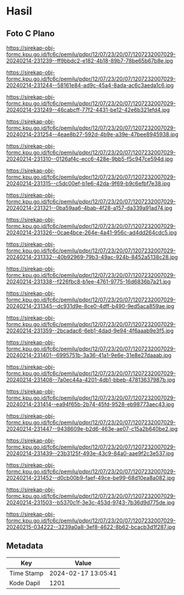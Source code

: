 # Hasil

## Foto C Plano

https://sirekap-obj-formc.kpu.go.id/fc6c/pemilu/pdpr/12/07/23/20/07/1207232007029-20240214-231239--ff9bbdc2-e182-4b18-89b7-78be65b67b8e.jpg

https://sirekap-obj-formc.kpu.go.id/fc6c/pemilu/pdpr/12/07/23/20/07/1207232007029-20240214-231244--58161e84-ad9c-45a4-8ada-ac6c3aeda1c6.jpg

https://sirekap-obj-formc.kpu.go.id/fc6c/pemilu/pdpr/12/07/23/20/07/1207232007029-20240214-231249--46cabcff-77f2-4431-be12-42e6b321efd4.jpg

https://sirekap-obj-formc.kpu.go.id/fc6c/pemilu/pdpr/12/07/23/20/07/1207232007029-20240214-231254--4eae8b27-592d-4b9e-a39e-47bee8945938.jpg

https://sirekap-obj-formc.kpu.go.id/fc6c/pemilu/pdpr/12/07/23/20/07/1207232007029-20240214-231310--0126af4c-ecc6-428e-9bb5-f5c947ce594d.jpg

https://sirekap-obj-formc.kpu.go.id/fc6c/pemilu/pdpr/12/07/23/20/07/1207232007029-20240214-231315--c5dc00ef-b1e6-42da-9f69-b9c6efbf7e38.jpg

https://sirekap-obj-formc.kpu.go.id/fc6c/pemilu/pdpr/12/07/23/20/07/1207232007029-20240214-231321--0ba59aa6-4bab-4f28-a157-da339a91ad74.jpg

https://sirekap-obj-formc.kpu.go.id/fc6c/pemilu/pdpr/12/07/23/20/07/1207232007029-20240214-231326--0cae4bce-264e-4a41-956c-ad4dd264cdc5.jpg

https://sirekap-obj-formc.kpu.go.id/fc6c/pemilu/pdpr/12/07/23/20/07/1207232007029-20240214-231332--40b92969-79b3-49ac-924b-8452a5138c28.jpg

https://sirekap-obj-formc.kpu.go.id/fc6c/pemilu/pdpr/12/07/23/20/07/1207232007029-20240214-231338--f226fbc8-b1ee-4761-9775-16d6836b7a21.jpg

https://sirekap-obj-formc.kpu.go.id/fc6c/pemilu/pdpr/12/07/23/20/07/1207232007029-20240214-231345--dc931d9e-8ce0-4dff-b490-9ed5aca859ae.jpg

https://sirekap-obj-formc.kpu.go.id/fc6c/pemilu/pdpr/12/07/23/20/07/1207232007029-20240214-231359--2bcadac6-6eb1-4dad-9e94-4f6aaab9e3f5.jpg

https://sirekap-obj-formc.kpu.go.id/fc6c/pemilu/pdpr/12/07/23/20/07/1207232007029-20240214-231401--6995751b-3a36-41a1-9e6e-31e8e27daaab.jpg

https://sirekap-obj-formc.kpu.go.id/fc6c/pemilu/pdpr/12/07/23/20/07/1207232007029-20240214-231408--7a0ec44a-4201-4db1-bbeb-47813637987b.jpg

https://sirekap-obj-formc.kpu.go.id/fc6c/pemilu/pdpr/12/07/23/20/07/1207232007029-20240214-231414--ea94f65b-2b74-45fd-9528-eb98773aec43.jpg

https://sirekap-obj-formc.kpu.go.id/fc6c/pemilu/pdpr/12/07/23/20/07/1207232007029-20240214-231447--9438609e-b2d6-463e-ae07-c15a2b640be2.jpg

https://sirekap-obj-formc.kpu.go.id/fc6c/pemilu/pdpr/12/07/23/20/07/1207232007029-20240214-231439--23b3125f-493e-43c9-84a0-aae9f2c3e537.jpg

https://sirekap-obj-formc.kpu.go.id/fc6c/pemilu/pdpr/12/07/23/20/07/1207232007029-20240214-231452--d0cb00b9-faef-49ce-be99-68d10ea8a082.jpg

https://sirekap-obj-formc.kpu.go.id/fc6c/pemilu/pdpr/12/07/23/20/07/1207232007029-20240214-231503--b5370c1f-3e3c-453d-9743-7b36d9d775de.jpg

https://sirekap-obj-formc.kpu.go.id/fc6c/pemilu/pdpr/12/07/23/20/07/1207232007029-20240215-034222--3239a0a8-3ef8-4622-8b62-bcacb3d1f287.jpg


## Metadata

| Key        | Value               |
| ---------- | ------------------- |
| Time Stamp | 2024-02-17 13:05:41 |
| Kode Dapil | 1201                |



